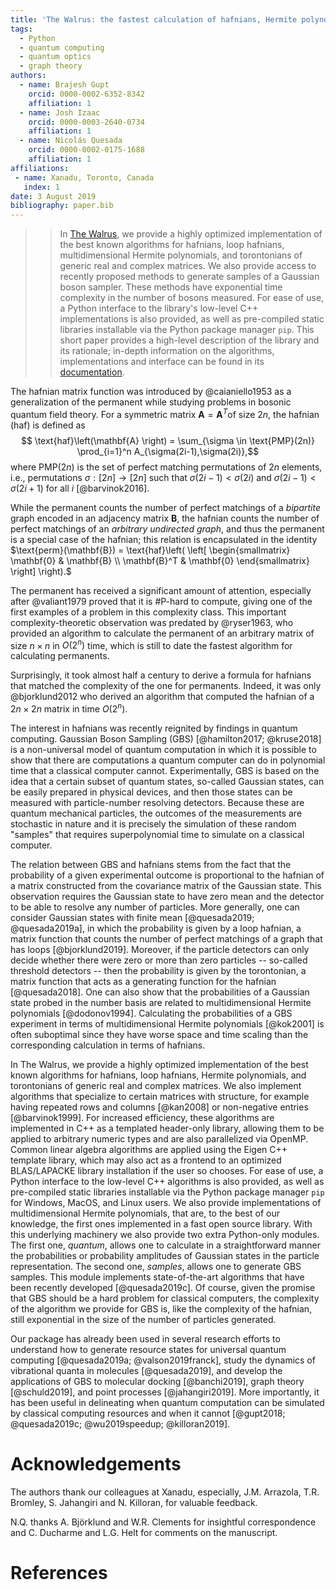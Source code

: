 ```yaml
---
title: 'The Walrus: the fastest calculation of hafnians, Hermite polynomials and Gaussian boson sampling'
tags:
  - Python
  - quantum computing
  - quantum optics
  - graph theory
authors:
  - name: Brajesh Gupt
    orcid: 0000-0002-6352-8342
    affiliation: 1
  - name: Josh Izaac
    orcid: 0000-0003-2640-0734
    affiliation: 1
  - name: Nicolás Quesada
    orcid: 0000-0002-0175-1688
    affiliation: 1
affiliations:
 - name: Xanadu, Toronto, Canada
   index: 1
date: 3 August 2019
bibliography: paper.bib
---
```


>> In [The Walrus](https://github.com/XanaduAI/thewalrus), we provide a highly optimized implementation of the best known algorithms for hafnians, loop hafnians, multidimensional Hermite polynomials, and torontonians of generic real and complex matrices. We also provide access to recently proposed methods to generate samples of a Gaussian boson sampler. These methods have exponential time complexity in the number of bosons measured. For ease of use, a Python interface to the library's low-level C++ implementations is also provided, as well as pre-compiled static libraries installable via the Python package manager `pip`. This short paper provides a high-level description of the library and its rationale; in-depth information on the algorithms, implementations and interface can be found in its [documentation](https://the-walrus.readthedocs.io/en/latest/).


The hafnian matrix function was introduced by @caianiello1953 as a generalization of
the permanent while studying problems in bosonic quantum field theory.
For a symmetric matrix $\mathbf{A} = \mathbf{A}^T$of size $2n$, the hafnian (haf) is defined as
$$ \text{haf}\left(\mathbf{A} \right) = \sum_{\sigma \in \text{PMP}(2n)}
\prod_{i=1}^n A_{\sigma(2i-1),\sigma(2i)},$$
where $\text{PMP}(2n)$ is the set of perfect matching permutations of $2n$ elements, i.e.,
permutations  $\sigma: [2n] \to [2n]$ such that $\sigma(2i-1) < \sigma(2i)$ and $\sigma(2i-1) < \sigma(2i+1)$ for all $i$ [@barvinok2016].


While the permanent counts the number of perfect matchings of a *bipartite* graph encoded in an adjacency matrix
$\mathbf{B}$, the hafnian counts the number of perfect matchings of an *arbitrary undirected graph*, and thus the permanent is a special case of the hafnian; this relation is encapsulated in the
identity $\text{perm}(\mathbf{B}) = \text{haf}\left( \left[ \begin{smallmatrix} \mathbf{0} &
\mathbf{B}   \\   \mathbf{B}^T & \mathbf{0} \end{smallmatrix} \right] \right).$


The permanent has received a significant amount of attention, especially after @valiant1979 proved
that it is #P-hard to compute, giving one
of the first examples of a problem in this complexity class. This important complexity-theoretic
observation was predated by @ryser1963, who provided an algorithm to calculate
the permanent of an arbitrary matrix of size $n \times n$ in $O(2^n)$ time, which is still
to date the fastest algorithm for calculating permanents.

Surprisingly, it took almost half a century to derive a formula for hafnians that matched the
complexity of the one for permanents. Indeed, it was only
@bjorklund2012 who derived an algorithm that computed the hafnian of a
$2n \times 2n$ matrix in time $O(2^n)$.

The interest in hafnians was recently reignited by findings in quantum computing.
Gaussian Boson Sampling (GBS) [@hamilton2017; @kruse2018] is a non-universal model of quantum computation in which it is possible to show that there are computations a quantum computer can do in polynomial time that a classical computer cannot.
Experimentally, GBS is based on the idea that a certain subset of quantum
states, so-called Gaussian states, can be easily prepared in physical devices, and then those
states can be measured with particle-number resolving detectors. Because these are quantum
mechanical particles, the outcomes of the measurements are stochastic in nature and it is precisely
the simulation of these random "samples" that requires superpolynomial time to
simulate on a classical computer.

The relation between GBS and hafnians stems from the fact that the probability of a given experimental outcome
is proportional to the hafnian of a matrix constructed from the covariance matrix of the Gaussian
state. This observation requires the Gaussian state to have zero mean and the detector to be able to
resolve any number of particles. More generally, one can consider Gaussian states with
finite mean [@quesada2019; @quesada2019a], in which the probability is given by a loop hafnian,
a matrix function that counts the number of perfect matchings of a graph that has loops
[@bjorklund2019]. Moreover, if the particle detectors can only decide whether there were zero or
more than zero particles -- so-called threshold detectors -- then the probability is given by the torontonian,
a matrix function that acts as a generating function for the hafnian [@quesada2018]. One can also show that the probabilities
of a Gaussian state probed in the number basis are related to multidimensional Hermite
polynomials [@dodonov1994]. Calculating the probabilities
of a GBS experiment in terms of multidimensional Hermite polynomials [@kok2001] is often suboptimal since they have worse space and time scaling than the corresponding calculation in terms of hafnians.


In The Walrus, we provide a highly optimized implementation of the best known algorithms for hafnians,
loop hafnians, Hermite polynomials, and torontonians of generic real and complex matrices. We also implement
algorithms that specialize to certain matrices with structure, for example having repeated rows and
columns [@kan2008] or non-negative entries [@barvinok1999]. For increased efficiency, these
algorithms are implemented in C++ as a templated header-only library, allowing them to
be applied to arbitrary numeric types and are also parallelized via OpenMP. Common linear algebra algorithms are
applied using the Eigen C++ template library, which may also act as a frontend to an optimized
BLAS/LAPACKE library installation if the user so chooses. For ease of use, a Python interface to the
low-level C++ algorithms is also provided, as well as pre-compiled static libraries installable via the
Python package manager `pip` for Windows, MacOS, and Linux users.
We also provide implementations of multidimensional Hermite polynomials, that are, to the best of our
knowledge, the first ones implemented in a fast open source library.
With this underlying machinery we also
provide two extra Python-only modules. The first one, *quantum*, allows one to calculate in a straightforward manner the
probabilities or probability amplitudes of Gaussian states in the particle representation. The second
one, *samples*, allows one to generate GBS samples. This module implements state-of-the-art algorithms that
have been recently developed [@quesada2019c]. Of course, given the promise that GBS should be a hard
problem for classical computers, the complexity of the algorithm we provide for GBS is, like the
complexity of the hafnian, still exponential in the size of the number of particles generated.

Our package has already been used in several research efforts to understand how to generate resource
states for universal quantum computing [@quesada2019a; @valson2019franck], study the dynamics of vibrational quanta in
molecules [@quesada2019], and develop the applications of GBS to molecular docking [@banchi2019],
graph theory [@schuld2019], and point processes [@jahangiri2019]. More importantly, it has been
useful in delineating when quantum computation can be simulated by classical computing resources and
when it cannot [@gupt2018; @quesada2019c; @wu2019speedup; @killoran2019].

# Acknowledgements

The authors thank our colleagues at Xanadu, especially, J.M. Arrazola, T.R. Bromley, S. Jahangiri and
N. Killoran, for valuable feedback.

N.Q. thanks A. Björklund and W.R. Clements for insightful correspondence and C. Ducharme and L.G. Helt for comments
on the manuscript.

# References
